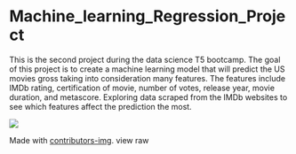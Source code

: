 # Machine_learning_Regression_Project
This is the second project during the data science T5 bootcamp. The goal of this project is to create a machine learning model that will predict the US movies gross taking into consideration many features. The features include IMDb rating, certification of movie, number of votes, release year, movie duration, and metascore. Exploring data scraped from the IMDb websites to see which features affect the prediction the most.




<a href = "https://github.com/Tanu-N-Prabhu/Python/graphs/contributors">
  <img src = "https://contrib.rocks/image?repo = GitHub_username/repository_name"/>
</a>

Made with [contributors-img](https://contrib.rocks).
view raw
